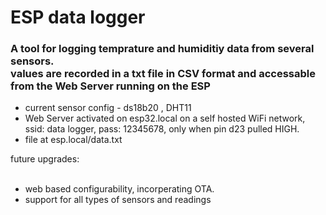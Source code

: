 <H1>ESP data logger</H1>  
<H3>
A tool for logging temprature and humiditiy data from several sensors. <BR />
values are recorded in a txt file in CSV format and accessable from the Web Server running on the ESP<BR /></H3>
<ul>
	<li>current sensor config - ds18b20 , DHT11</li>
	<li>Web Server activated on esp32.local on a self hosted WiFi network, ssid: data logger, pass: 12345678, only when pin d23 pulled HIGH. </li></li>
  <li>file at esp.local/data.txt</li>
</ul>
future upgrades: <br><BR />

<ul>
	<li>web based configurability, incorperating OTA.</li>
	<li>support for all types of sensors and readings</li>
</ul>
